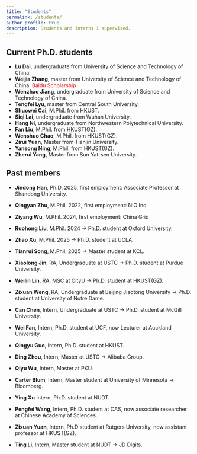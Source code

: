 ```yaml
---
title: "Students"
permalink: /students/
author_profile: true
description: Students and interns I supervised.
---
```


Current Ph.D. students
---
* **Lu Dai**, undergraduate from University of Science and Technology of China.
* **Weijia Zhang**, master from University of Science and Technology of China. <font color="#dd0000"> Baidu Scholarship </font>
* **Wenzhao Jiang**, undergraduate from University of Science and Technology of China.
* **Tengfei Lyu**, master from Central South University.
* **Shuowei Cai**, M.Phil. from HKUST.
* **Siqi Lai**, undergraduate from Wuhan University.
* **Hang Ni**, undergraduate from Northwestern Polytechnical University.
* **Fan Liu**, M.Phil. from HKUST(GZ).
* **Wenshuo Chao**, M.Phil. from HKUST(GZ).
* **Zirui Yuan**, Master from Tianjin University.
* **Yansong Ning**, M.Phil. from HKUST(GZ).
* **Zherui Yang**, Master from Sun Yat-sen University.


Past members
---
* **Jindong Han**, Ph.D. 2025, first employment: Associate Professor at Shandong University.

* **Qingyan Zhu**, M.Phil. 2022, first employment: NIO Inc. 
* **Ziyang Wu**, M.Phil. 2024, first employment: China Grid
* **Ruohong Liu**, M.Phil. 2024 -> Ph.D. student at Oxford University.
* **Zhao Xu**, M.Phil. 2025 -> Ph.D. student at UCLA.
* **Tianrui Song**, M.Phil. 2025 -> Master student at KCL.

* **Xiaolong Jin**, RA, Undergraduate at USTC -> Ph.D. student at Purdue University.
* **Weilin Lin**, RA, MSC at CityU -> Ph.D. student at HKUST(GZ).
* **Zixuan Weng**, RA, Undergraduate at Beijing Jiaotong University -> Ph.D. student at University of Notre Dame.

* **Can Chen**, Intern, Undergraduate at USTC -> Ph.D. student at McGill University.
* **Wei Fan**, Intern, Ph.D. student at UCF, now Lecturer at Auckland University.
* **Qingyu Guo**, Intern, Ph.D. student at HKUST.
* **Ding Zhou**, Intern, Master at USTC -> Alibaba Group.
* **Qiyu Wu**, Intern, Master at PKU.
* **Carter Blum**, Intern, Master student at University of Minnesota -> Bloomberg.
* **Ying Xu** Intern, Ph.D. student at NUDT.
* **Pengfei Wang**, Intern, Ph.D. student at CAS, now associate researcher at Chinese Academy of Sciences.
* **Zixuan Yuan**, Intern, Ph.D student at Rutgers University, now assistant professor at HKUST(GZ).
* **Ting Li**, Intern, Master student at NUDT -> JD Digits.


